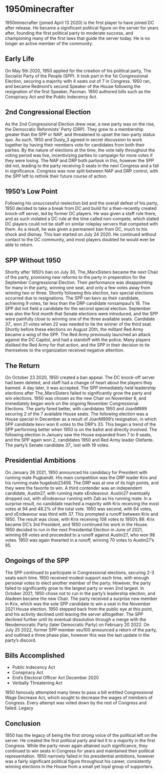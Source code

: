 # 1950minecrafter
1950minecrafter (joined April 13 2020) is the first player to have joined DC after release. He became a significant political figure on the server for years after, founding the first political party to moderate success, and championing many of the first laws that guide the server today. He is no longer an active member of the community.

## Early Life
On May 5th 2020, 1950 applied for the creation of his political party, The Socialist Party of the People (SPP). It took part in the 1st Congressional Election, securing a majority with 4 seats out of 7 in Congress. 1950 ran, and became Redmont’s second Speaker of the House following the resignation of the first Speaker, Pacman. 1950 authored bills such as the Conspiracy Act and the Public Indecency Act.

## 2nd Congressional Election
As the 2nd Congressional Election drew near, a new party was on the rise, the Democratic Reformists’ Party (DRP). They grew to a membership greater than the SPP or NAP, and threatened to upset the two-party status quo. As such, 1950 and Dusty_3 agreed in secret discussion to work together by having their members vote for candidates from both their parties. By the nature of elections at the time, the vote tally throughout the voting period was live, incentivizing parties to campaign for more votes if they were losing. The NAP and DRP both partook in this, however the SPP did not, leading to the party receiving 0 seats in the next Congress and a fall in significance. Congress was now split between NAP and DRP control, with the SPP left to rethink their future course of action.

## 1950’s Low Point
Following his unsuccessful reelection bid and the overall defeat of his party, 1950 decided to take a break from DC and build for a then-recently created knock-off server, led by former DC players. He was given a staff role there, and as such violated a DC rule at the time called non-compete, which stated DC players could not be staff on similar roleplay servers that competed with them. As a result, he was given a permanent ban from DC, much to his shock and dismay. This ban started on July 24 2020. He continued without contact to the DC community, and most players doubted he would ever be able to return.

## SPP Without 1950
Shorlty after 1950’s ban on July 30, The_MarxSisters became the next Chair of the party, promising new reforms to the party in preperation for the September Congressional Election. Their performance was disappointing for many in the party, winning one seat, and only a few votes away from winning two or three. Shortly following this election, two special elections occurred due to resignations. The SPP ran kevv as their candidate, achieving 9 votes, far less than the DRP candidate ronsampaul’s 18. The SPP did not field a candidate for the second special election. September was also the first month that Senate elections were introduced, and the SPP were painfully close to winning one of the three available seats. Candidate _37__ won 21 votes when 22 was needed to tie the winner of the third seat. Shortly before these elections on August 20th, the militant Red Army became a wing of the SPP. The Red Army previously launched an attack against the DC Capitol, and had a standoff with the police. Many players disliked the Red Army for that action, and the SPP in their decision to tie themselves to the organization received negative attention.

## The Return
On October 23 2020, 1950 created a ban appeal. The DC knock-off server had been deleted, and staff had a change of heart about the players they banned. A day later, it was accepted. The SPP immediately held leadership elections after The_MarxSisters failed to significantly grow the party and win elections. 1950 was chosen as the new Chair on November 6, and immediately began work on the ongoing November Congressional Elections. The party fared better, with candidates 1950 and JoanM999 securing 2 of the 7 available House seats. The following election was a House special in December as a result of JoanM999’s resignation, in which SPP candidate kevv won 6 votes to the DRP’s 33. This began a trend of the SPP performing better when 1950 is on the ballot and directly involved. The following election in January saw the House expanded from 7 to 9 seats, and the SPP again won 2, candidates 1950 and Red Army leader Olefante. The party’s Senate candidate _37__ lost with 19 votes.

## Presidential Ambitions
On January 26 2021, 1950 announced his candidacy for President with running mate Pugbandit. His main competition was the DRP leader Krix and his running mate hugebob23456. The DRP was at one of its high points, and they were the favorite to win. A third contender was an independent candidate, Austin27, with running mate xEndeavour. Austin27 eventually dropped out, with xEndeavour running with Zab as his running mate. In a surprise result, no candidate reached a majority with Krix receiving the most votes at 94 and 48.2% of the total vote. 1950 was second, with 64 votes, and xEndeavour was third with 37. This prompted a runoff between Krix and 1950. The result was close, with Krix receiving 108 votes to 1950’s 89. Krix became DC’s 3rd President, and 1950 continued his work in the House. 1950 decided to run in the next Presidential Election in June of 2021, winning 69 votes and proceeded to a runoff against Austin27, who won 98 votes. 1950 was again thwarted in a runoff, winning 70 votes to Austin27’s 95.

## Ongoings of the SPP
The SPP continued to participate in Congressional elections, securing 2-3 seats each time. 1950 received modest support each time, with enough personal votes to elect another member of the party. However, the party failed to significantly grow to the largest party or even 2nd largest. In October 2021, 1950 chose not to run in the party’s leadership election, and Aladeen became the new Chair. The party received a surprise new member in Krix, which was the sole SPP candidate to win a seat in the November 2021 House election. 1950 stepped back from the public eye at this point, and his activity declined until leaving the server alltogether. The SPP declined further until its eventual dissolution through a merge with the Neodemocratic Party (later Democratic Party) on February 20 2022. On July 25 2022, former SPP member xeu100 announced a return of the party, and outlined a three phase plan, however this was the last update in the party’s discord.

## Bills Accomplished
- Public Indecency Act
- Conspiracy Act
- End’s Electoral Officer Act December 2020
- Verbally Threatening Act

1950 famously attempted many times to pass a bill entitled Congressional Wage Decrease Act, which sought to decrease the wages of members of Congress. Every attempt was voted down by the rest of Congress and failed.
Legacy

## Conclusion

1950 has the legacy of being the first strong voice of the political left on the server. He created the first political party and led it to a majority in the first Congress. While the party never again attained such significance, they continued to win seats in Congress for years and maintained their political representation. 1950 narrowly failed in his presidential ambitions, however was a fairly significant political figure throughout his career, consistently winning elections in the House from a small yet loyal group of supporters.
